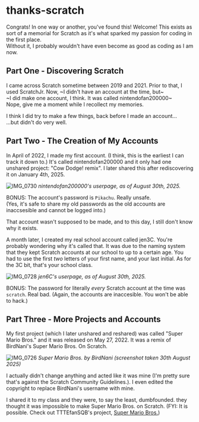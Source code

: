 # thanks-scratch
Congrats! In one way or another, you've found this! Welcome! This exists as sort of a memorial for Scratch as it's what sparked my passion for coding in the first place.<br/>
Without it, I probably wouldn't have even become as good as coding as I am now.

## Part One - Discovering Scratch
I came across Scratch sometime between 2019 and 2021. Prior to that, I used ScratchJr. Now, ~I didn't have an account at the time, but~<br/> 
~I did make one account, I think. It was called nintendofan200000~<br/> 
Nope, give me a moment while I recollect my memories.

I think I did try to make a few things, back before I made an account...<br/>
...but didn't do very well.

## Part Two - The Creation of My Accounts
In April of 2022, I made my first account. (I think, this is the earliest I can track it down to.) It's called nintendofan200000 and it only had one unshared project: "Cow Dodge! remix". I later shared this after rediscovering it on January 4th, 2025.

![IMG_0730](https://github.com/user-attachments/assets/2dbb267a-b5de-47de-8cc0-7e827db71f1c)
_nintendofan200000's userpage, as of August 30th, 2025._

BONUS: The account's password is `Pikachu`. Really unsafe.</br>
(Yes, it's safe to share my old passwords as the old accounts are inaccsesible and cannot be logged into.)

That account wasn't supposed to be made, and to this day, I still don't know why it exists.

A month later, I created my real school account called jen3C. You're probably wondering why it's called that. It was due to the naming system that they kept Scratch accounts at our school to up to a certain age. You had to use the first _two_ letters of your first name, and your last initial. As for the 3C bit, that's your school class.

![IMG_0728](https://github.com/user-attachments/assets/63d808a2-0b7c-48c6-b764-41d762fdf18c)
_jen6C's userpage, as of August 30th, 2025._

BONUS: The password for literally _every_ Scratch account at the time was `scratch`. Real bad. (Again, the accounts are inaccesible. You won't be able to hack.)

## Part Three - More Projects and Accounts
My first project (which I later unshared and reshared) was called "Super Mario Bros." and it was released on May 27, 2022. It was a remix of BirdNani's Super Mario Bros. On Scratch.

![IMG_0726](https://github.com/user-attachments/assets/9d2a3361-b28e-4add-b7f4-32b3f7c39df8)
_Super Mario Bros. by BirdNani (screenshot taken 30th August 2025)_

I actually didn't change anything and acted like it was mine (I'm pretty sure that's against the Scratch Community Guidelines.). I even edited the copyright to replace BirdNani's username with mine.

I shared it to my class and they were, to say the least, dumbfounded. they thought it was impossible to make Super Mario Bros. on Scratch. (FYI: It is possible. Check out TTTEfanSQB's project, [Super Mario Bros.](https://scratch.mit.edu/projects/425822460/))
